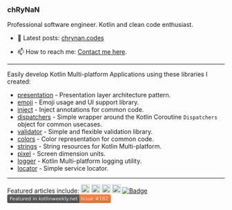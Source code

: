 ### chRyNaN
Professional software engineer. Kotlin and clean code enthusiast.

- 📰 Latest posts: [chrynan.codes](https://chrynan.codes)

- 📫 How to reach me: [Contact me here](https://chrynan.codes/contact/).

---

Easily develop Kotlin Multi-platform Applications using these libraries I created:
* [presentation](https://github.com/chRyNaN/presentation) - Presentation layer architecture pattern.
* [emoji](https://github.com/chRyNaN/emoji) - Emoji usage and UI support library.
* [inject](https://github.com/chRyNaN/inject) - Inject annotations for common code.
* [dispatchers](https://github.com/chRyNaN/dispatchers) - Simple wrapper around the Kotlin Coroutine `Dispatchers` object for common usecases.
* [validator](https://github.com/chRyNaN/validator) - Simple and flexible validation library.
* [colors](https://github.com/chRyNaN/colors) - Color representation for common code.
* [strings](https://github.com/chRyNaN/strings) - String resources for Kotlin Multi-platform.
* [pixel](https://github.com/chRyNaN/pixel) - Screen dimension units.
* [logger](https://github.com/chRyNaN/logger) - Kotlin Multi-platform logging utility.
* [locator](https://github.com/chRyNaN/locator) - Simple service locator.

---

Featured articles include:
<a title="Android Weekly Issue 431" href="https://androidweekly.net/issues/issue-431"><img alt="Badge" src="https://androidweekly.net/issues/issue-431/badge" height="20px"></img></a>
<a title="Android Weekly Issue 401" href="https://androidweekly.net/issues/issue-401"><img alt="Badge" src="https://androidweekly.net/issues/issue-401/badge" height="20px"></img></a>
<a title="Android Weekly Issue 398" href="https://androidweekly.net/issues/issue-398"><img alt="Badge" src="https://androidweekly.net/issues/issue-398/badge" height="20px"></img></a>
<a title="Android Weekly Issue 396" href="https://androidweekly.net/issues/issue-396"><img alt="Badge" src="https://androidweekly.net/issues/issue-396/badge" height="20px"></img></a>
<a title="Kotlin Weekly Issue 182" href="https://mailchi.mp/kotlinweekly/kotlin-weekly-182"><img alt="Badge"><svg xmlns="http://www.w3.org/2000/svg" xmlns:xlink="http://www.w3.org/1999/xlink" width="240" height="20" role="img" aria-label="Featured in kotlinweekly.net: Issue #182"><title>Featured in kotlinweekly.net: Issue #182</title><linearGradient id="s" x2="0" y2="100%"><stop offset="0" stop-color="#bbb" stop-opacity=".1"/><stop offset="1" stop-opacity=".1"/></linearGradient><clipPath id="r"><rect width="240" height="20" rx="3" fill="#fff"/></clipPath><g clip-path="url(#r)"><rect width="167" height="20" fill="#555"/><rect x="167" width="73" height="20" fill="#fe7d37"/><rect width="240" height="20" fill="url(#s)"/></g><g fill="#fff" text-anchor="middle" font-family="Verdana,Geneva,DejaVu Sans,sans-serif" text-rendering="geometricPrecision" font-size="110"><text aria-hidden="true" x="845" y="150" fill="#010101" fill-opacity=".3" transform="scale(.1)" textLength="1570">Featured in kotlinweekly.net</text><text x="845" y="140" transform="scale(.1)" fill="#fff" textLength="1570">Featured in kotlinweekly.net</text><text aria-hidden="true" x="2025" y="150" fill="#010101" fill-opacity=".3" transform="scale(.1)" textLength="630">Issue #182</text><text x="2025" y="140" transform="scale(.1)" fill="#fff" textLength="630">Issue #182</text></g></svg></img></a>
